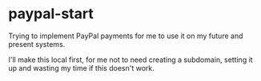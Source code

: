 # paypal-start
Trying to implement PayPal payments for me to use it on my future and present systems.

I'll make this local first, for me not to need creating a subdomain, setting it up and wasting my time if this doesn't work.
